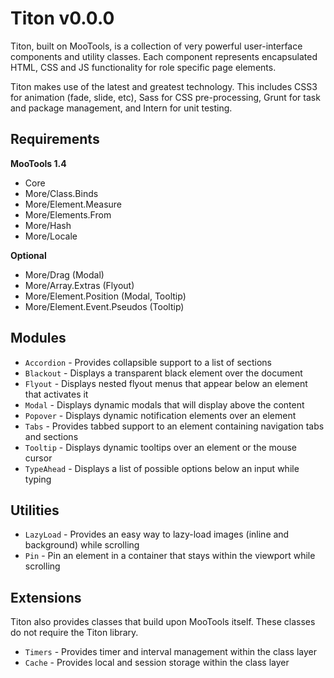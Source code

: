 # Titon v0.0.0 #

Titon, built on MooTools, is a collection of very powerful user-interface components and utility classes.
Each component represents encapsulated HTML, CSS and JS functionality for role specific page elements.

Titon makes use of the latest and greatest technology. This includes CSS3 for animation (fade, slide, etc),
Sass for CSS pre-processing, Grunt for task and package management, and Intern for unit testing.

## Requirements ##

**MooTools 1.4**
* Core
* More/Class.Binds
* More/Element.Measure
* More/Elements.From
* More/Hash
* More/Locale

**Optional**
* More/Drag (Modal)
* More/Array.Extras (Flyout)
* More/Element.Position (Modal, Tooltip)
* More/Element.Event.Pseudos (Tooltip)

## Modules ##

* `Accordion` - Provides collapsible support to a list of sections
* `Blackout` - Displays a transparent black element over the document
* `Flyout` - Displays nested flyout menus that appear below an element that activates it
* `Modal` - Displays dynamic modals that will display above the content
* `Popover` - Displays dynamic notification elements over an element
* `Tabs` - Provides tabbed support to an element containing navigation tabs and sections
* `Tooltip` - Displays dynamic tooltips over an element or the mouse cursor
* `TypeAhead` - Displays a list of possible options below an input while typing

## Utilities ##

* `LazyLoad` - Provides an easy way to lazy-load images (inline and background) while scrolling
* `Pin` - Pin an element in a container that stays within the viewport while scrolling

## Extensions ##

Titon also provides classes that build upon MooTools itself. These classes do not require the Titon library.

* `Timers` - Provides timer and interval management within the class layer
* `Cache` - Provides local and session storage within the class layer